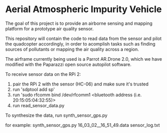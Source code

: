 # Aerial Atmospheric Impurity Vehicle

The goal of this project is to provide an airborne sensing and mapping platform for a prototype air quality sensor.

This repository will contain the code to read data from the sensor and pilot the quadcopter accordingly, in order to acomplish tasks such as finding sources of pollutants or mapping the air quality across a region.

The airframe currently being used is a Parrot AR.Drone 2.0, which we have modified with the Paparazzi open source autopilot software. 

To receive sensor data on the RPi 2:
  1. pair the RPi 2 with the sensor (HC-06) and make sure it's trusted
  2. run 'sdptool add sp'
  3. run 'sudo rfcomm bind /dev/rfcomm1 <bluetooth address (i.e. 20:15:05:04:32:55)>
  4. run read_sensor_data.py

To synthesize the data, run
synth_sensor_gps.py <flight log filename> <sensor data log filename>

for example:
synth_sensor_gps.py 16_03_02__16_51_49.data sensor_log.txt
